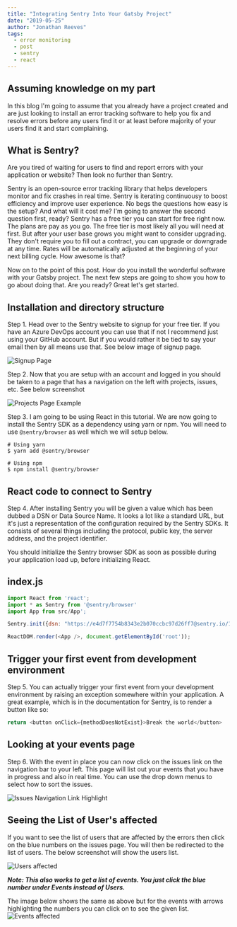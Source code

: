 ```yaml
---
title: "Integrating Sentry Into Your Gatsby Project"
date: "2019-05-25"
author: "Jonathan Reeves"
tags:
  - error monitoring
  - post
  - sentry
  - react
---
```


## Assuming knowledge on my part

In this blog I'm going to assume that you already have a project created and are just looking to install an error tracking software to help you fix and resolve errors before any users find it or at least before majority of your users find it and start complaining.

## What is Sentry?

Are you tired of waiting for users to find and report errors with your application or website? Then look no further than Sentry.

Sentry is an open-source error tracking library that helps developers monitor and fix crashes in real time. Sentry is iterating continuousy to boost efficiency and improve user experience. No begs the questions how easy is the setup? And what will it cost me? I'm going to answer the second question first, ready? Sentry has a free tier you can start for free right now. The plans are pay as you go. The free tier is most likely all you will need at first. But after your user base grows you might want to consider upgrading. They don't require you to fill out a contract, you can upgrade or downgrade at any time. Rates will be automatically adjusted at the beginning of your next billing cycle. How awesome is that?

Now on to the point of this post. How do you install the wonderful software with your Gatsby project. The next few steps are going to show you how to go about doing that. Are you ready? Great let's get started.

## Installation and directory structure

Step 1. Head over to the Sentry website to signup for your free tier. If you have an Azure DevOps account you can use that if not I recommend just using your GitHub account. But if you would rather it be tied to say your email then by all means use that. See below image of signup page.

![Signup Page](./images/sentry-signup-page.png)

Step 2. Now that you are setup with an account and logged in you should be taken to a page that has a navigation on the left with projects, issues, etc. See below screenshot

![Projects Page Example](./images/projects-page.png)

Step 3. I am going to be using React in this tutorial. We are now going to install the Sentry SDK as a dependency using yarn or npm. You will need to use `@sentry/browser` as well which we will setup below.

```shell
# Using yarn
$ yarn add @sentry/browser

# Using npm
$ npm install @sentry/browser
```

## React code to connect to Sentry

Step 4. After installing Sentry you will be given a value which has been dubbed a DSN or Data Source Name. It looks a lot like a standard URL, but it's just a representation of the configuration required by the Sentry SDKs. It consists of several things including the protocol, public key, the server address, and the project identifier.

You should initialize the Sentry browser SDK as soon as possible during your application load up, before initializing React.

## index.js

```js
import React from 'react';
import * as Sentry from '@sentry/browser'
import App from src/App';

Sentry.init({dsn: "https://e4d7f7754b8343e2b070ccbc97d26ff7@sentry.io/1469128"});

ReactDOM.render(<App />, document.getElementById('root'));
```

## Trigger your first event from development environment

Step 5. You can actually trigger your first event from your development environment by raising an exception somewhere within your application. A great example, which is in the documentation for Sentry, is to render a button like so:

```js
return <button onClick={methodDoesNotExist}>Break the world</button>
```

## Looking at your events page

Step 6. With the event in place you can now click on the issues link on the navigation bar to your left. This page will list out your events that you have in progress and also in real time. You can use the drop down menus to select how to sort the issues.

![Issues Navigation Link Highlight](./images/navigation-issues.png)

## Seeing the List of User's affected

If you want to see the list of users that are affected by the errors then click on the blue numbers on the issues page. You will then be redirected to the list of users. The below screenshot will show the users list.

![Users affected](./images/error-event.png)

**_Note: This also works to get a list of events. You just click the blue number under Events instead of Users._**

The image below shows the same as above but for the events with arrows highlighting the numbers you can click on to see the given list.
![Events affected](./images/affected-event-list.png)
